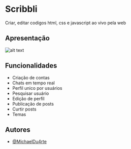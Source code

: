 
# Scribbli

Criar, editar codigos html, css e javascript ao vivo pela web

## Apresentação

![alt text](https://i.imgur.com/GnKxJt4.png)


## Funcionalidades

- Criação de contas
- Chats em tempo real
- Perfil unico por usuários
- Pesquisar usuário
- Edição de perfil
- Publicação de posts
- Curtir posts
- Temas

## Autores

- [@MichaelDu4rte](https://github.com/MichaelDu4rte)






